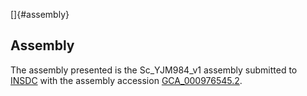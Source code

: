 []{#assembly}

Assembly
--------

The assembly presented is the Sc\_YJM984\_v1 assembly submitted to
[INSDC](http://www.insdc.org) with the assembly accession
[GCA\_000976545.2](http://www.ebi.ac.uk/ena/data/view/GCA_000976545.2).
